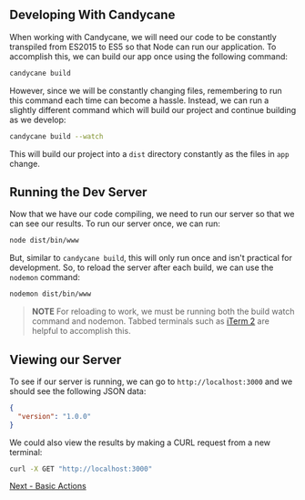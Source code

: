 ## Developing With Candycane

When working with Candycane, we will need our code to be constantly transpiled from ES2015 to ES5 so that Node can run our application.
To accomplish this, we can build our app once using the following command:

```bash
candycane build
```

However, since we will be constantly changing files, remembering to run this command each time can become a hassle.
Instead, we can run a slightly different command which will build our project and continue building as we develop:

```bash
candycane build --watch
```

This will build our project into a `dist` directory constantly as the files in `app` change.

## Running the Dev Server

Now that we have our code compiling, we need to run our server so that we can see our results.
To run our server once, we can run:

```bash
node dist/bin/www
```

But, similar to `candycane build`, this will only run once and isn't practical for development.
So, to reload the server after each build, we can use the `nodemon` command:

```bash
nodemon dist/bin/www
```

> **NOTE** For reloading to work, we must be running both the build watch command and nodemon.
> Tabbed terminals such as [iTerm 2](https://www.iterm2.com/) are helpful to accomplish this.

## Viewing our Server

To see if our server is running, we can go to `http://localhost:3000` and we should see the following JSON data:

```json
{
  "version": "1.0.0"
}
```

We could also view the results by making a CURL request from a new terminal:

```bash
curl -X GET "http://localhost:3000"
```

[Next - Basic Actions](./basic-actions.md)
